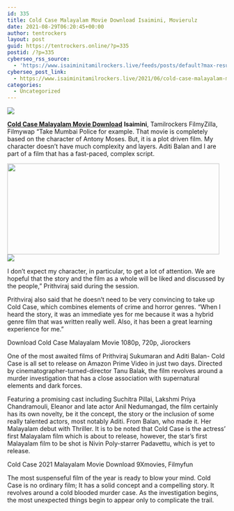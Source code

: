 ```yaml
---
id: 335
title: Cold Case Malayalam Movie Download Isaimini, Movierulz
date: 2021-08-29T06:20:45+00:00
author: tentrockers
layout: post
guid: https://tentrockers.online/?p=335
postid: /?p=335
cyberseo_rss_source:
  - 'https://www.isaiminitamilrockers.live/feeds/posts/default?max-results=150&start-index=1'
cyberseo_post_link:
  - https://www.isaiminitamilrockers.live/2021/06/cold-case-malayalam-movie-download.html
categories:
  - Uncategorized
---
```

<div class="media_block">
  <img src="https://1.bp.blogspot.com/-UF2EZox4-mU/YNvSR3aL_oI/AAAAAAAAA-I/7LttDx7oaq0J6nVqvbJab6usiEJpwDRVQCLcBGAsYHQ/s72-w487-h209-c/maxresdefault-696x398.jpg" class="media_thumbnail" />
</div>

<meta content="Cold Case Malayalam Movie Download Isaimini , &nbsp; Tamilrockers &nbsp;FilmyZilla, Filmywap “Take Mumbai Police for example. That movie is completel..." name="twitter:description" />

  


<center>
</center>

<span face="Verdana, BlinkMacSystemFont, -apple-system, &quot;segoe ui&quot;, Roboto, Oxygen, Ubuntu, Cantarell, &quot;open sans&quot;, &quot;helvetica neue&quot;, sans-serif"><b><a href="https://www.tamilrockers.co.nz/cold-case-malayalam-movie-download-tamilrockers/">Cold Case Malayalam Movie Download</a></b> <b>Isaimini</b></span><span face="Verdana, BlinkMacSystemFont, -apple-system, &quot;segoe ui&quot;, Roboto, Oxygen, Ubuntu, Cantarell, &quot;open sans&quot;, &quot;helvetica neue&quot;, sans-serif">,</span><span face="Verdana, BlinkMacSystemFont, -apple-system, &quot;segoe ui&quot;, Roboto, Oxygen, Ubuntu, Cantarell, &quot;open sans&quot;, &quot;helvetica neue&quot;, sans-serif">&nbsp;</span><span face="Verdana, BlinkMacSystemFont, -apple-system, &quot;segoe ui&quot;, Roboto, Oxygen, Ubuntu, Cantarell, &quot;open sans&quot;, &quot;helvetica neue&quot;, sans-serif">Tamilrockers</span><span face="Verdana, BlinkMacSystemFont, -apple-system, &quot;segoe ui&quot;, Roboto, Oxygen, Ubuntu, Cantarell, &quot;open sans&quot;, &quot;helvetica neue&quot;, sans-serif">&nbsp;FilmyZilla, Filmywap “Take Mumbai Police for example. That movie is completely based on the character of Antony Moses. But, it is a plot driven film. My character doesn’t have much complexity and layers.&nbsp;</span><span face="Verdana, BlinkMacSystemFont, -apple-system, &quot;segoe ui&quot;, Roboto, Oxygen, Ubuntu, Cantarell, &quot;open sans&quot;, &quot;helvetica neue&quot;, sans-serif">Aditi Balan</span><span face="Verdana, BlinkMacSystemFont, -apple-system, &quot;segoe ui&quot;, Roboto, Oxygen, Ubuntu, Cantarell, &quot;open sans&quot;, &quot;helvetica neue&quot;, sans-serif">&nbsp;and I are part of a film that has a fast-paced, complex script.</span>

<div class="separator">
  <a href="https://1.bp.blogspot.com/-UF2EZox4-mU/YNvSR3aL_oI/AAAAAAAAA-I/7LttDx7oaq0J6nVqvbJab6usiEJpwDRVQCLcBGAsYHQ/s696/maxresdefault-696x398.jpg"><img loading="lazy" border="0" data-original-height="398" data-original-width="696" height="209" src="https://1.bp.blogspot.com/-UF2EZox4-mU/YNvSR3aL_oI/AAAAAAAAA-I/7LttDx7oaq0J6nVqvbJab6usiEJpwDRVQCLcBGAsYHQ/w487-h209/maxresdefault-696x398.jpg" width="487" /></a>
</div>



<div class="separator">
  <a href="https://bonepa.com/1d8ec7348b/2b6fd1dd06/?placementName=default"><img border="0" data-original-height="250" data-original-width="300" src="https://1.bp.blogspot.com/-nfbzYVobUik/YMlpOerzdgI/AAAAAAAAA3Y/aAupsOUs_WMY6Lv7R1OtZhI6OqaRh-YAwCPcBGAYYCw/s0/e854879156f0849f3d27a89db88ed039.png" /></a>
</div>

I don’t expect my character, in particular, to get a lot of attention. We are hopeful that the story and the film as a whole will be liked and discussed by the people,” Prithviraj said during the session.

<span>Prithviraj</span>&nbsp;also said that he doesn’t need to be very convincing to take up Cold Case, which combines elements of crime and horror genres. “When I heard the story, it was an immediate yes for me because it was a hybrid genre film that was written really well. Also, it has been a great learning experience for me.”

<span>Download Cold Case Malayalam Movie 1080p, 720p, Jiorockers</span>

One of the most awaited films of Prithviraj Sukumaran and Aditi Balan- Cold Case is all set to release on Amazon Prime Video in just two days. Directed by cinematographer-turned-director&nbsp;<span>Tanu Balak</span>, the film revolves around a murder investigation that has a close association with supernatural elements and dark forces.

Featuring a promising cast including Suchitra Pillai, Lakshmi Priya Chandramouli, Eleanor and late actor Anil Nedumangad, the film certainly has its own novelty, be it the concept, the story or the inclusion of some really talented actors, most notably Aditi. From Balan, who made it. Her Malayalam debut with Thriller. It is to be noted that Cold Case is the actress’ first Malayalam film which is about to release, however, the star’s first Malayalam film to be shot is Nivin Poly-starrer Padavettu, which is yet to release.

<span>Cold Case 2021 Malayalam Movie Download 9Xmovies, Filmyfun</span>

The most suspenseful film of the year is ready to blow your mind. Cold Case is no ordinary film; It has a solid concept and a compelling story. It revolves around a cold blooded murder case. As the investigation begins, the most unexpected things begin to appear only to complicate the trail.

<center>
</center>